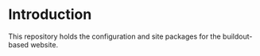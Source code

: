 Introduction
============

This repository holds the configuration and site packages for the buildout-based website.
